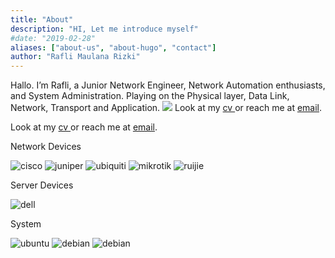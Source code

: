 ```yaml
---
title: "About"
description: "HI, Let me introduce myself"
#date: "2019-02-28"
aliases: ["about-us", "about-hugo", "contact"]
author: "Rafli Maulana Rizki"
---
```


Hallo. I’m Rafli, a Junior Network Engineer, Network Automation enthusiasts, and System Administration.
Playing on the Physical layer, Data Link, Network, Transport and Application.
<a href="https://github.com/raflimaulanarizki"><img src="https://img.shields.io/github/followers/raflimaulanarizki?style=social" style="width: auto;" /></a>
Look at my <a href="https://raflimaulanarizki.github.io/cv/" target="_blank"> cv </a>or reach me at <a href="https://mailhide.io/e/vhYpVUOr" target="_blank"> email</a>.

Look at my <a href="https://raflimaulanarizki.github.io/cv/" target="_blank"> cv </a>or reach me at <a href="https://mailhide.io/e/vhYpVUOr" target="_blank"> email</a>.


<p class="describe-text">Network Devices</p>
<p>
    <img src="https://img.shields.io/badge/-CISCO-informational?logo=cisco&logoColor=white&style=for-the-badge" style="width: auto;" alt="cisco" />
    <img src="https://img.shields.io/badge/-JUNIPER-green?logo=juniper&logoColor=white&style=for-the-badge" style="width: auto;" alt="juniper" />
    <img src="https://img.shields.io/badge/-UBIQUITI-00c3ff?logo=ubiquiti&logoColor=white&style=for-the-badge" style="width: auto;" alt="ubiquiti" />
    <img src="https://img.shields.io/badge/-MIKROTIK-lightgrey?logo=mikrotik&logoColor=white&style=for-the-badge" style="width: auto;" alt="mikrotik" />
    <img src="https://img.shields.io/badge/-RUIJIE-red?logo=ruijie&logoColor=white&style=for-the-badge" style="width: auto;" alt="ruijie" />
</p>
<p class="describe-text">Server Devices</p>
<p>
    <img src="https://img.shields.io/badge/-DELL-black?logo=dell&logoColor=white&style=for-the-badge" style="width: auto;" alt="dell" />
</p>
<p class="describe-text">System</p>
<p>
    <img src="https://img.shields.io/badge/-UBUNTU-orange?logo=ubuntu&logoColor=white&style=for-the-badge" style="width: auto;" alt="ubuntu" />
    <img src="https://img.shields.io/badge/-DEBIAN-767778?logo=ubuntu&logoColor=white&style=for-the-badge" style="width: auto;" alt="debian" />
    <img src="https://img.shields.io/badge/-CENTOS-blue?logo=centos&logoColor=white&style=for-the-badge" style="width: auto;" alt="debian" />
</p>
